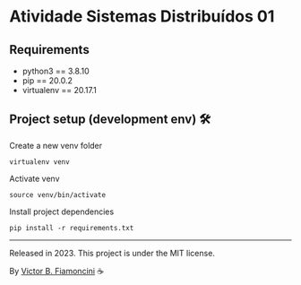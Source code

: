 # Atividade Sistemas Distribuídos 01

## Requirements

- python3 == 3.8.10
- pip == 20.0.2
- virtualenv == 20.17.1

## Project setup (development env) 🛠

Create a new venv folder

```
virtualenv venv
```

Activate venv

```
source venv/bin/activate
```

Install project dependencies

```
pip install -r requirements.txt
```

----------
Released in 2023. This project is under the MIT license.

By [Victor B. Fiamoncini](https://github.com/Victor-Fiamoncini) ☕
